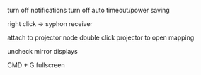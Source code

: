 turn off notifications
turn off auto timeout/power saving

right click -> syphon receiver

attach to projector node
double click projector to open mapping

uncheck mirror displays

CMD + G fullscreen